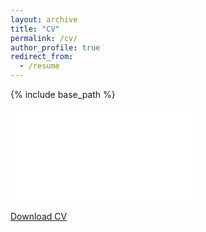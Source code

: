 ```yaml
---
layout: archive
title: "CV"
permalink: /cv/
author_profile: true
redirect_from:
  - /resume
---
```


{% include base_path %}

<embed src="/files/CV_Kumar.pdf" type="application/pdf" />

[Download CV](/files/CV_Kumar.pdf)